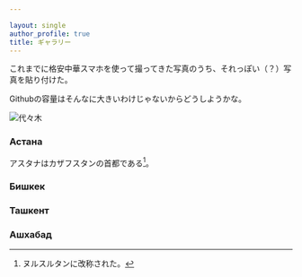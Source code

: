 ```yaml
---

layout: single
author_profile: true
title: ギャラリー
---
```



これまでに格安中華スマホを使って撮ってきた写真のうち、それっぽい（？）写真を貼り付けた。

Githubの容量はそんなに大きいわけじゃないからどうしようかな。

![代々木](https://image.hldy-cdn.com/c/w=1336,h=826,g=5,a=2,r=auto,f=webp:auto/holiday_article_images/7452/7452.jpg)

### Астана
アスタナはカザフスタンの首都である[^mumu]。

[^mumu]: ヌルスルタンに改称された。

### Бишкек

### Ташкент

### Ашхабад


